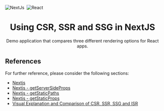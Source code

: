 ![NextJs](https://img.shields.io/badge/next.js-000000?style=for-the-badge&logo=nextdotjs&logoColor=white)&nbsp;
![React](https://img.shields.io/badge/react%20-%23F7DF1E.svg?logo=react&logoColor=white&style=for-the-badge&color=darkblue)&nbsp;


# <center>Using CSR, SSR and SSG in NextJS</center>

<div align="center">
Demo application that compares three different rendering options for React apps.
</div>


## References

For further reference, please consider the following sections:

* [Nextjs](https://nextjs.org/docs/getting-started)
* [Nextjs - getServerSideProps](https://nextjs.org/docs/basic-features/data-fetching/get-server-side-props)
* [Nextjs - getStaticPaths](https://nextjs.org/docs/basic-features/data-fetching/get-static-paths)
* [Nextjs - getStaticProps](https://nextjs.org/docs/basic-features/data-fetching/get-static-props)
* [Visual Explanation and Comparison of CSR, SSR, SSG and ISR](https://dev.to/pahanperera/visual-explanation-and-comparison-of-csr-ssr-ssg-and-isr-34ea)
